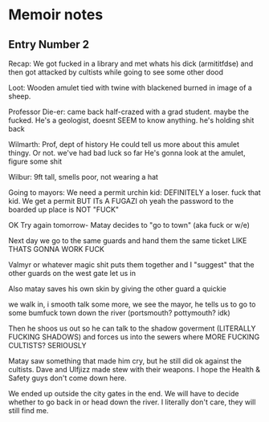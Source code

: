 # Memoir notes
## Entry Number 2

Recap:
We got fucked in a library and met whats his dick (armititfdse) and then got attacked by cultists while going to see some other dood

Loot:
Wooden amulet tied with twine with blackened burned in image of a sheep.

Professor Die-er: came back half-crazed with a grad student. maybe the fucked.
He's a geologist, doesnt SEEM to know anything. he's holding shit back


Wilmarth: Prof, dept of history He could tell us more about this amulet thingy. Or not. we've had bad luck so far
He's gonna look at the amulet, figure some shit


Wilbur: 9ft tall, smells poor, not wearing a hat


Going to mayors: We need a permit
urchin kid: DEFINITELY a loser. fuck that kid.
We get a permit BUT ITs A FUGAZI
oh yeah the password to the boarded up place is NOT "FUCK"

OK Try again tomorrow- Matay decides to "go to town" (aka fuck or w/e)


Next day we go to the same guards and hand them the same ticket LIKE THATS GONNA WORK FUCK

Valmyr or whatever magic shit puts them together and I "suggest" that the other guards on the west gate let us in

Also matay saves his own skin by giving the other guard a quickie

we walk in, i smooth talk some more, we see the mayor, he tells us to go to some bumfuck town down the river (portsmouth? pottymouth? idk)

Then he shoos us out so he can talk to the shadow goverment (LITERALLY FUCKING SHADOWS) and forces us into the sewers where MORE FUCKING CULTISTS? SERIOUSLY

Matay saw something that made him cry, but he still did ok against the cultists. Dave and Ulfjizz made stew with their weapons. I hope the Health & Safety guys don't come down here.

We ended up outside the city gates in the end. We will have to decide whether to go back in or head down the river. I literally don't care, they will still find me.

